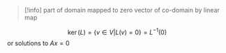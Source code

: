 >[!info] part of domain mapped to zero vector of co-domain by linear map

$$\ker(L) = \{v \in V \vert L(v) = 0\} = L^{-1}(0)$$
or solutions to $Ax=0$